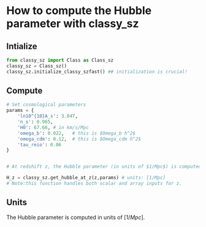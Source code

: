 # How to compute the Hubble parameter with classy_sz


## Intialize

```python
from classy_sz import Class as Class_sz
classy_sz = Class_sz()
classy_sz.initialize_classy_szfast() ## initialization is crucial! 
```


## Compute

```python
# Set cosmological parameters
params = {
    'ln10^{10}A_s': 3.047,
    'n_s': 0.965,
    'H0': 67.66, # in km/s/Mpc
    'omega_b': 0.022,   # this is $Omega_b h^2$
    'omega_cdm': 0.12,  # this is $Omega_cdm h^2$
    'tau_reio': 0.06
}


# At redshift z, the Hubble parameter (in units of $1/Mpc$) is computed as:

H_z = classy_sz.get_hubble_at_z(z,params) # units: [1/Mpc]
# Note:this function handles both scalar and array inputs for z.

```
## Units

The Hubble parameter is computed in units of $[1/Mpc]$.






